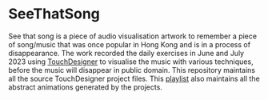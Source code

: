 # SeeThatSong
 See that song is a piece of audio visualisation artwork to remember a piece of song/music that was once popular in Hong Kong and is in a process of disappearance. The work recorded the daily exercises in June and July 2023 using [TouchDesigner](https://derivative.ca/) to visualise the music with various techniques, before the music will disappear in public domain. This repository maintains all the source TouchDesigner project files. This [playlist](https://www.youtube.com/playlist?list=PLfW3ifLccmdQRThwol4GQRYyoaEjBbqVZ) also maintains all the abstract animations generated by the projects. 

